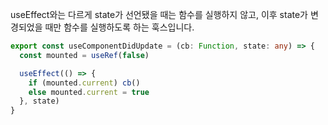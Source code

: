 useEffect와는 다르게 state가 선언됐을 때는 함수를 실행하지 않고, 이후 state가 변경되었을 때만 함수를 실행하도록 하는 훅스입니다.

```typescript title="services/hooks/index.tsx"
export const useComponentDidUpdate = (cb: Function, state: any) => {
  const mounted = useRef(false)

  useEffect(() => {
    if (mounted.current) cb()
    else mounted.current = true
  }, state)
}
```
